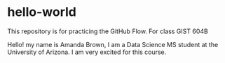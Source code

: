 # hello-world
This repository is for practicing the GitHub Flow. For class GIST 604B

Hello! my name is Amanda Brown, I am a Data Science MS student at the University of Arizona. I am very excited for this course. 
